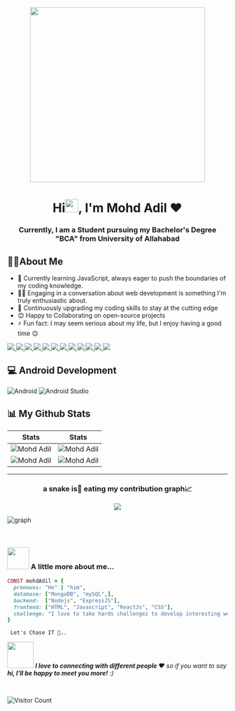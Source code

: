 
<div align="center">
<img src="https://i.pinimg.com/originals/e8/f4/53/e8f453469a3ec97ecd354df465d73913.gif" width="400px" />
</div>
<h1 align="center">Hi<img src="https://raw.githubusercontent.com/MartinHeinz/MartinHeinz/master/wave.gif" width="30px">, I'm Mohd Adil ❤️</h1>

<h3 align="center">Currently, I am a Student pursuing my Bachelor's Degree "BCA" from University of Allahabad</h3>

## :man_technologist:About Me
- 🌱 Currently learning JavaScript, always eager to push the boundaries of my coding knowledge.
- 👨‍💻 Engaging in a conversation about web development is something I'm truly enthusiastic about.
- 🏫 Continuously upgrading my coding skills to stay at the cutting edge
- 😊 Happy to Collaborating on open-source projects 
- ⚡ Fun fact: I may seem serious about my life, but I enjoy having a good time 😌




<p align="left"> 
    <a href="#"> <img src="https://img.icons8.com/color/96/000000/java-coffee-cup-logo--v1.png"/> </a>
    <a href="#"> <img src="https://img.icons8.com/color/96/000000/html-5--v1.png"/> </a> 
    <a href="#"> <img src="https://img.icons8.com/color/96/000000/css3.png"/> </a> 
    <a href="#"> <img src="https://img.icons8.com/color/96/000000/bootstrap.png"/> </a> 
    <a href="#"> <img src="https://img.icons8.com/color/96/000000/mysql-logo.png"/> </a>
    <a href="#"> <img src="https://img.icons8.com/color/96/000000/git.png"/> </a>
    <a href="#"> <img src="https://img.icons8.com/ios-filled/100/000000/github.png"/> </a> 
    <a href="#"> <img src="https://img.icons8.com/color/96/000000/visual-studio--v2.png"/> </a>
    <a href="#"> <img src="https://img.icons8.com/color/96/000000/linux--v1.png"/> </a> 
    <a href="#"> <img src="https://img.icons8.com/color/96/windows-10.png"/> </a>
    <a href="#"> <img src="https://img.icons8.com/color/96/000000/c-sharp-logo-2.png"/> </a>
    <a href="#"> <img src="https://img.icons8.com/color/96/000000/adobe-photoshop--v1.png"/> </a>   
</p>



## 💻 Android Development
 ![Android](https://img.shields.io/badge/Android-1FAA59?style=for-the-badge&logo=Android&logoColor=black) ![Android Studio](https://img.shields.io/badge/Androidstudio-00BC404C3AE3?style=for-the-badge&logo=Androidstudio&logoColor=black)

## 📊 My Github Stats

|  Stats                                                                                                                                                                                             |  Stats                                                                                                                               |
| -----------                                                                                                                                                                                        | -----------                                                                                                                          |
| ![Mohd Adil](https://github-readme-stats.vercel.app/api?username=adilsiddiqui70786&show_icons=true&theme=dark&count_private=true&text_color=F5F3E4&icon_color=F26F2D&title_color=F26F2D&bg_color=000000&hide_border=true)          | ![Mohd Adil](https://github-readme-streak-stats.herokuapp.com/?user=adilsiddiqui70786&theme=dark&hide_border=true&background=000000&fire=F26F2D&ring=F3CCAE&stroke=F5F3E4&currStreakLabel=F26F2D&sideNums=F26F2D&sideLabels=F3CCAE)  |
| ![Mohd Adil](https://github-readme-stats.vercel.app/api/top-langs/?username=adilsiddiqui70786&layout=compact&theme=dark&langs_count=6&count_private=true&text_color=F5F3E4&title_color=F3CCAE&bg_color=000000)   | ![Mohd Adil](http://github-profile-summary-cards.vercel.app/api/cards/profile-details?username=adilsiddiqui70786&theme=gruvbox)     |



***  
 <!-- Contribution Graph-->
<h3 align="center"> a snake is🐍 eating my contribution graph📈 </h3>
<p align="center">
<img src="https://github.com/adilsiddiqui70786/adilsiddiqui70786/blob/output/github-contribution-grid-snake.svg">
</p>


![graph](https://github-readme-activity-graph.vercel.app/graph?username=adilsiddiqui70786&bg_color=0000000&color=2980b9&line=2980b9&point=27ae60&area_color=2980b9&area=true&hide_border=true)
<br/>


</p>

<br>

### <img src="https://media.giphy.com/media/VgCDAzcKvsR6OM0uWg/giphy.gif" width="50"> A little more about me...  

```ruby
CONST mohdAdil = {
  pronouns: "He" | "him",
  database: ["MongoDB", "mySQL",],
  backend:  ["Nodejs", "ExpressJS"],
  frontend: ["HTML", "Javascript", "ReactJs", "CSS"],
  challenge: "I love to take hards challengez to develop interesting websites ."
}
```
     Let's Chase IT 🦅..

<img src="https://media.giphy.com/media/LnQjpWaON8nhr21vNW/giphy.gif" width="60"> <em><b>I love to connecting with different people ❤️</b> so if you want to say <b>hi, I'll be happy to meet you more!</b> :)</em>

<br>

![Visitor Count](https://profile-counter.glitch.me/{adilsiddiqui70786}/count.svg)



<!--
**adilsiddiqui70786/adilsiddiqui70786** is a ✨ _special_ ✨ repository because its `README.md` (this file) appears on your GitHub profile.

Here are some ideas to get you started:

- 🔭 I’m currently working on ...
- 🌱 I’m currently learning ...
- 👯 I’m looking to collaborate on ...
- 🤔 I’m looking for help with ...
- 💬 Ask me about ...
- 📫 How to reach me: ...
- 😄 Pronouns: ...
- ⚡ Fun fact: ...
-->
